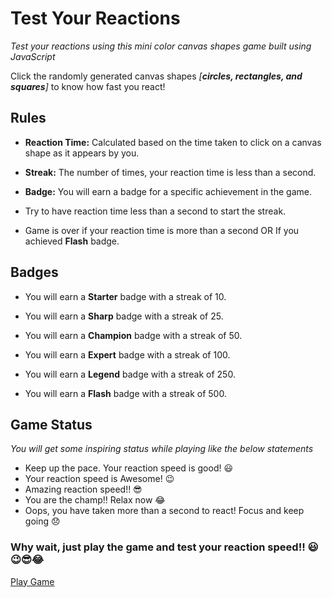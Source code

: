 # Test Your Reactions
*Test your reactions using this mini color canvas shapes game built using JavaScript*

Click the randomly generated canvas shapes *[**circles, rectangles, and squares**]* to know how fast you react!

## Rules
- **Reaction Time:** Calculated based on the time taken to click on a canvas shape as it appears by you.

- **Streak:** The number of times, your reaction time is less than a second.

- **Badge:** You will earn a badge for a specific achievement in the game.

- Try to have reaction time less than a second to start the streak.

- Game is over if your reaction time is more than a second OR If you achieved **Flash** badge.

## Badges
- You will earn a **Starter** badge with a streak of 10.

- You will earn a **Sharp** badge with a streak of 25.

- You will earn a **Champion** badge with a streak of 50.

- You will earn a **Expert** badge with a streak of 100.

- You will earn a **Legend** badge with a streak of 250.

- You will earn a **Flash** badge with a streak of 500.

## Game Status
*You will get some inspiring status while playing like the below statements*
- Keep up the pace. Your reaction speed is good! 😃
- Your reaction speed is Awesome! 😉
- Amazing reaction speed!! 😎
- You are the champ!! Relax now 😂
- Oops, you have taken more than a second to react! Focus and keep going 😞

### Why wait, just play the game and test your reaction speed!! 😃😉😎😂
[Play Game](https://iamsainikhil.github.io/reaction-tester)
